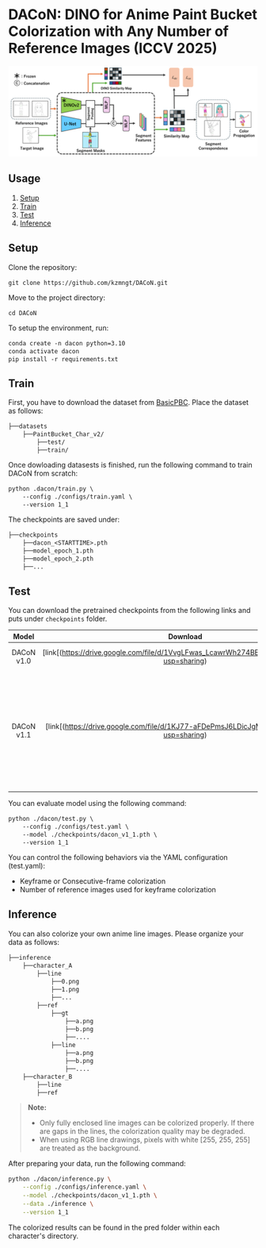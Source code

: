# DACoN: DINO for Anime Paint Bucket Colorization with Any Number of Reference Images (ICCV 2025)
<!--
[Paper Link](https://arxiv.org/pdf/????.????)
-->

<img src="assets/architecture.png" width="800px"/>

## Usage

1. [Setup](#setup)
2. [Train](#train)
3. [Test](#test)
4. [Inference](#inference)


## Setup

Clone the repository:

```
git clone https://github.com/kzmngt/DACoN.git
```

Move to the project directory:

```
cd DACoN
```

To setup the environment, run:

```
conda create -n dacon python=3.10
conda activate dacon
pip install -r requirements.txt
```

## Train

First, you have to download the dataset from [BasicPBC](https://github.com/ykdai/BasicPBC).
Place the dataset as follows:
```
├──datasets
    ├──PaintBucket_Char_v2/
        ├──test/
        ├──train/
```

Once dowloading datasests is finished, run the following command to train DACoN from scratch:

```
python .dacon/train.py \
    --config ./configs/train.yaml \
    --version 1_1
```

The checkpoints are saved under:
```
├──checkpoints
    ├──dacon_<STARTTIME>.pth
    ├──model_epoch_1.pth
    ├──model_epoch_2.pth
    ├──...
```

## Test

You can download the pretrained checkpoints from the following links and puts under `checkpoints` folder.

|   Model    |   Download  |                                  Description                                                    |
| :--------: | :---------: | :---------------------------------------------------------------------------------------------: |
| DACoN v1.0 | [link[(https://drive.google.com/file/d/1VvgLFwas_LcawrWh274BEpw2P_euOg3a/view?usp=sharing) |                                 Same architecture as paper                                      |
| DACoN v1.1 | [link[(https://drive.google.com/file/d/1KJ77-aFDePmsJ6LDicJgM4pyGjagu6aI/view?usp=sharing) | Fix the image size during segment pooling.<br>Fuse DINO and U-Net features<br> using simple addition instead of concat + MLP. |

You can evaluate model using the following command:

```
python ./dacon/test.py \
    --config ./configs/test.yaml \
    --model ./checkpoints/dacon_v1_1.pth \
    --version 1_1
```

You can control the following behaviors via the YAML configuration (test.yaml):

- Keyframe or Consecutive-frame colorization
- Number of reference images used for keyframe colorization

## Inference

You can also colorize your own anime line images. 
Please organize your data as follows:

```
├──inference
    ├──character_A
    	├──line
            ├──0.png	
            ├──1.png	
            ├──...	
    	├──ref
            ├──gt
            	├──a.png
            	├──b.png
            	├──....
            ├──line
            	├──a.png
            	├──b.png
            	├──....
    ├──character_B
    	├──line
    	├──ref
```

> **Note:**
> - Only fully enclosed line images can be colorized properly. If there are gaps in the lines, the colorization quality may be degraded.
> - When using RGB line drawings, pixels with white [255, 255, 255] are treated as the background.


After preparing your data, run the following command:

```bash
python ./dacon/inference.py \
    --config ./configs/inference.yaml \
    --model ./checkpoints/dacon_v1_1.pth \
    --data ./inference \
    --version 1_1
```

The colorized results can be found in the pred folder within each character's directory.

<!--
## Citation
If you find this work useful, please cite our paper:
```
@article{nagata2025dacon,
  title		={DACoN: DINO for Anime Paint Bucket Colorization with Any Number of Reference Images},
  author	={Kazuma, Nagata and Noashi, Kaneko},
  journal	={arXiv preprint arXiv:????.????},
  year		={2025}
}
```
-->

